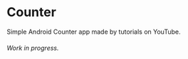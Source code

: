 # Counter

Simple Android Counter app made by tutorials on YouTube. 
###### Work in progress. ######
